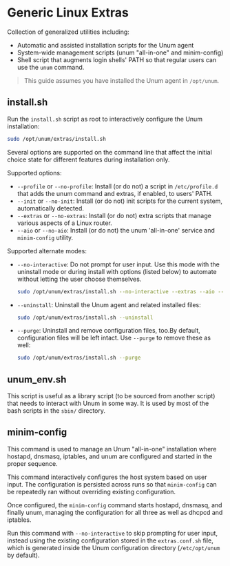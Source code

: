 # Generic Linux Extras

Collection of generalized utilities including:

- Automatic and assisted installation scripts for the Unum agent
- System-wide management scripts (unum "all-in-one" and minim-config)
- Shell script that augments login shells' PATH so that regular users
  can use the `unum` command.

> This guide assumes you have installed the Unum agent in `/opt/unum`.

## install.sh

Run the `install.sh` script as root to interactively configure the Unum
installation:

```bash
sudo /opt/unum/extras/install.sh
```

Several options are supported on the command line that affect the initial
choice state for different features during installation only. 

Supported options:

- `--profile` or `--no-profile`: Install (or do not) a script in 
  `/etc/profile.d` that adds the unum command and extras, if enabled, to users'
  PATH.
- `--init` or `--no-init`: Install (or do not) init scripts for the current
  system, automatically detected.
- `--extras` or `--no-extras`: Install (or do not) extra scripts that manage 
  various aspects of a Linux router.
- `--aio` or `--no-aio`: Install (or do not) the unum 'all-in-one' service and
  `minim-config` utility.

Supported alternate modes:

- `--no-interactive`: Do not prompt for user input. Use this mode with the
  uninstall mode or during install with options (listed below) to automate
  without letting the user choose themselves.
  ```bash
  sudo /opt/unum/extras/install.sh --no-interactive --extras --aio --init
  ```
- `--uninstall`: Uninstall the Unum agent and related installed files:
  ```bash
  sudo /opt/unum/extras/install.sh --uninstall
  ```
- `--purge`: Uninstall and remove configuration files, too.By default, 
  configuration files will be left intact. 
  Use `--purge` to remove these as well:
  ```bash
  sudo /opt/unum/extras/install.sh --purge
  ```


## unum_env.sh

This script is useful as a library script (to be sourced from another script)
that needs to interact with Unum in some way. It is used by most of the bash
scripts in the `sbin/` directory.


## minim-config

This command is used to manage an Unum "all-in-one" installation where hostapd,
dnsmasq, iptables, and unum are configured and started in the proper sequence.

This command interactively configures the host system based on user input. The
configuration is persisted across runs so that `minim-config` can be repeatedly
ran without overriding existing configuration.

Once configured, the `minim-config` command starts hostapd, dnsmasq, and 
finally unum, managing the configuration for all three as well as dhcpcd and
iptables.

Run this command with `--no-interactive` to skip prompting for user input, 
instead using the existing configuration stored in the `extras.conf.sh` file,
which is generated inside the Unum configuration directory (`/etc/opt/unum` by
default).
